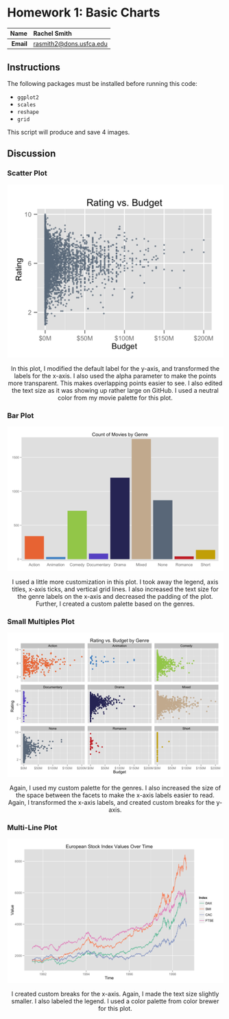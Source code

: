 Homework 1: Basic Charts
==============================

| **Name**  | Rachel Smith  |
|----------:|:-------------|
| **Email** | rasmith2@dons.usfca.edu |

## Instructions ##
The following packages must be installed before running this code: 

+ `ggplot2`
+ `scales`
+ `reshape`
+ `grid`

This script will produce and save 4 images. 

## Discussion ##

### Scatter Plot
![Plot 1](hw1-scatter.png)
<p align="center"> In this plot, I modified the default label for the y-axis, and transformed the labels for the x-axis. I also used the alpha parameter to make the points more transparent. This makes overlapping points easier to see. I also edited the text size as it was showing up rather large on GitHub. I used a neutral color from my movie palette for this plot. </p>

### Bar Plot
![Plot 2](hw1-bar.png)
<p align="center"> I used a little more customization in this plot. I took away the legend, axis titles, x-axis ticks, and vertical grid lines. I also increased the text size for the genre labels on the x-axis and decreased the padding of the plot. Further, I created a custom palette based on the genres. </p>

### Small Multiples Plot
![Plot 3](hw1-multiples.png)
<p align="center"> Again, I used my custom palette for the genres. I also increased the size of the space between the facets to make the x-axis labels easier to read. Again, I transformed the x-axis labels, and created custom breaks for the y-axis. </p>

### Multi-Line Plot
![Plot 4](hw1-multiline.png)
<p align="center"> I created custom breaks for the x-axis. Again, I made the text size slightly smaller. I also labeled the legend. I used a color palette from color brewer for this plot. </p>